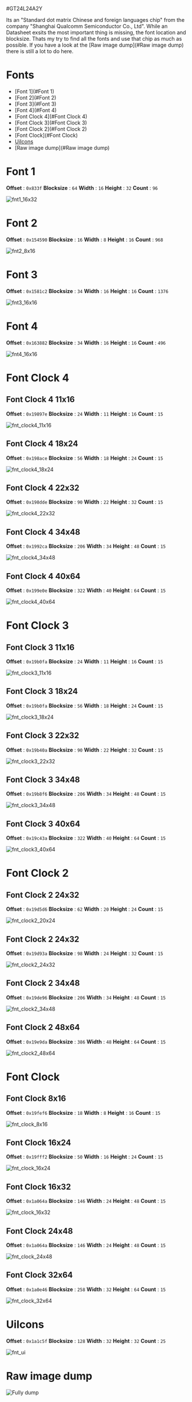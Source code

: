 #GT24L24A2Y

Its an "Standard dot matrix Chinese and foreign languages chip" from the company "Shanghai Qualcomm Semiconductor Co., Ltd".
While an Datasheet exsits the most important thing is missing, the font location and blocksize. 
Thats my try to find all the fonts and use that chip as much as possible. If you have a look at the [Raw image dump](#Raw image dump) there is still a lot to do here.




# Fonts


* [Font 1](#Font 1)
* [Font 2](#Font 2)
* [Font 3](#Font 3)
* [Font 4](#Font 4)
* [Font Clock 4](#Font Clock 4)
* [Font Clock 3](#Font Clock 3)
* [Font Clock 2](#Font Clock 2)
* [Font Clock](#Font Clock)
* [UiIcons](#UiIcons)
* [Raw image dump](#Raw image dump)

# Font 1

**Offset** : `0x833f`
**Blocksize** : `64`
**Width** : `16`
**Height** : `32`
**Count** : `96` 

![fnt1_16x32](/img/fnt1_16x32.png)


# Font 2

**Offset** : `0x154590`
**Blocksize** : `16`
**Width** : `8`
**Height** : `16`
**Count** : `968` 

![fnt2_8x16](/img/fnt2_8x16.png)


# Font 3

**Offset** : `0x1581c2`
**Blocksize** : `34`
**Width** : `16`
**Height** : `16`
**Count** : `1376` 

![fnt3_16x16](/img/fnt3_16x16.png)


# Font 4

**Offset** : `0x163882`
**Blocksize** : `34`
**Width** : `16`
**Height** : `16`
**Count** : `496` 

![fnt4_16x16](/img/fnt4_16x16.png)



# Font Clock 4

## Font Clock 4 11x16

**Offset** : `0x19897e`
**Blocksize** : `24`
**Width** : `11`
**Height** : `16`
**Count** : `15` 

![fnt_clock4_11x16](/img/fnt_clock4_11x16.png)

## Font Clock 4 18x24

**Offset** : `0x198ace`
**Blocksize** : `56`
**Width** : `18`
**Height** : `24`
**Count** : `15` 

![fnt_clock4_18x24](/img/fnt_clock4_18x24.png)


## Font Clock 4 22x32

**Offset** : `0x198dde`
**Blocksize** : `90`
**Width** : `22`
**Height** : `32`
**Count** : `15` 

![fnt_clock4_22x32](/img/fnt_clock4_22x32.png)

## Font Clock 4 34x48

**Offset** : `0x1992ca`
**Blocksize** : `206`
**Width** : `34`
**Height** : `48`
**Count** : `15` 

![fnt_clock4_34x48](/img/fnt_clock4_34x48.png)

## Font Clock 4 40x64

**Offset** : `0x199e0e`
**Blocksize** : `322`
**Width** : `40`
**Height** : `64`
**Count** : `15` 

![fnt_clock4_40x64](/img/fnt_clock4_40x64.png)


# Font Clock 3

## Font Clock 3 11x16

**Offset** : `0x19b0fa`
**Blocksize** : `24`
**Width** : `11`
**Height** : `16`
**Count** : `15` 

![fnt_clock3_11x16](/img/fnt_clock3_11x16.png)

## Font Clock 3 18x24

**Offset** : `0x19b0fa`
**Blocksize** : `56`
**Width** : `18`
**Height** : `24`
**Count** : `15` 

![fnt_clock3_18x24](/img/fnt_clock3_18x24.png)

## Font Clock 3 22x32

**Offset** : `0x19b40a`
**Blocksize** : `90`
**Width** : `22`
**Height** : `32`
**Count** : `15` 

![fnt_clock3_22x32](/img/fnt_clock3_22x32.png)

## Font Clock 3 34x48

**Offset** : `0x19b8f6`
**Blocksize** : `206`
**Width** : `34`
**Height** : `48`
**Count** : `15` 

![fnt_clock3_34x48](/img/fnt_clock3_34x48.png)

## Font Clock 3 40x64

**Offset** : `0x19c43a`
**Blocksize** : `322`
**Width** : `40`
**Height** : `64`
**Count** : `15` 

![fnt_clock3_40x64](/img/fnt_clock3_40x64.png)


# Font Clock 2

## Font Clock 2 24x32

**Offset** : `0x19d5d6`
**Blocksize** : `62`
**Width** : `20`
**Height** : `24`
**Count** : `15` 

![fnt_clock2_20x24](/img/fnt_clock2_20x24.png)


## Font Clock 2 24x32

**Offset** : `0x19d93a`
**Blocksize** : `98`
**Width** : `24`
**Height** : `32`
**Count** : `15` 

![fnt_clock2_24x32](/img/fnt_clock2_24x32.png)

## Font Clock 2 34x48

**Offset** : `0x19de96`
**Blocksize** : `206`
**Width** : `34`
**Height** : `48`
**Count** : `15` 

![fnt_clock2_34x48](/img/fnt_clock2_34x48.png)

## Font Clock 2 48x64

**Offset** : `0x19e9da`
**Blocksize** : `386`
**Width** : `48`
**Height** : `64`
**Count** : `15` 

![fnt_clock2_48x64](/img/fnt_clock2_48x64.png)


# Font Clock

## Font Clock 8x16

**Offset** : `0x19fef6`
**Blocksize** : `18`
**Width** : `8`
**Height** : `16`
**Count** : `15` 

![fnt_clock_8x16](/img/fnt_clock_8x16.png)

## Font Clock 16x24

**Offset** : `0x19fff2`
**Blocksize** : `50`
**Width** : `16`
**Height** : `24`
**Count** : `15` 

![fnt_clock_16x24](/img/fnt_clock_16x24.png)


## Font Clock 16x32

**Offset** : `0x1a064a`
**Blocksize** : `146`
**Width** : `24`
**Height** : `48`
**Count** : `15` 

![fnt_clock_16x32](/img/fnt_clock_16x32.png)


## Font Clock 24x48

**Offset** : `0x1a064a`
**Blocksize** : `146`
**Width** : `24`
**Height** : `48`
**Count** : `15`

![fnt_clock_24x48](/img/fnt_clock_24x48.png)


## Font Clock 32x64

**Offset** : `0x1a0e46`
**Blocksize** : `258`
**Width** : `32`
**Height** : `64`
**Count** : `15`

![fnt_clock_32x64](/img/fnt_clock_32x64.png)


# UiIcons

**Offset** : `0x1a1c5f`
**Blocksize** : `128`
**Width** : `32`
**Height** : `32`
**Count** : `25`

![fnt_ui](/img/fnt_ui.png)


# Raw image dump
![Fully dump](/img/yraw_dump.png)
